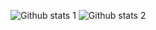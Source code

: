 ![Github stats 1](https://github-readme-stats.vercel.app/api?username=bariskiyipinar&show_icons=true&theme=gradient)   ![Github stats 2](https://github-readme-stats.vercel.app/api?username=bariskiyipinar&show_icons=true&theme=radical)
